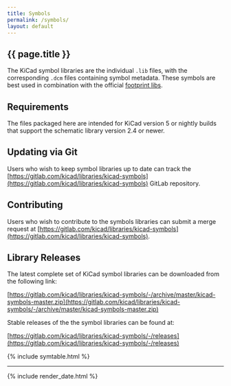```yaml
---
title: Symbols
permalink: /symbols/
layout: default
---
```


## {{ page.title }}

The KiCad symbol libraries are the individual `.lib` files, with the corresponding `.dcm` files containing symbol metadata.
These symbols are best used in combination with the official [footprint libs](https://kicad.github.io/footprints/).

## Requirements

The files packaged here are intended for KiCad version 5 or nightly builds that support the schematic library version 2.4 or newer.

## Updating via Git

Users who wish to keep symbol libraries up to date can track the [https://gitlab.com/kicad/libraries/kicad-symbols](https://gitlab.com/kicad/libraries/kicad-symbols) GitLab repository.

## Contributing

Users who wish to contribute to the symbols libraries can submit a merge request at [https://gitlab.com/kicad/libraries/kicad-symbols](https://gitlab.com/kicad/libraries/kicad-symbols).

## Library Releases

The latest complete set of KiCad symbol libraries can be downloaded from the following link:

[https://gitlab.com/kicad/libraries/kicad-symbols/-/archive/master/kicad-symbols-master.zip](https://gitlab.com/kicad/libraries/kicad-symbols/-/archive/master/kicad-symbols-master.zip)

Stable releases of the the symbol libraries can be found at:

[https://gitlab.com/kicad/libraries/kicad-symbols/-/releases](https://gitlab.com/kicad/libraries/kicad-symbols/-/releases)

{% include symtable.html %}

---

{% include render_date.html %}
